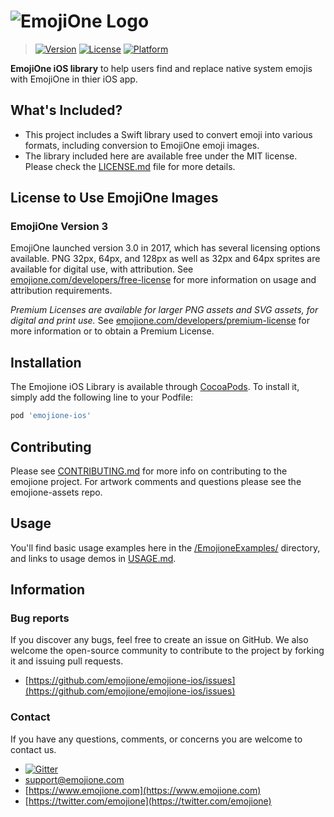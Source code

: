 # ![EmojiOne Logo](https://www.emojione.com/images/vectors/emojione-typeface.svg)

> [![Version](https://img.shields.io/cocoapods/v/emojione-ios.svg?style=flat)](https://cocoapods.org/pods/emojione-ios)
[![License](https://img.shields.io/cocoapods/l/emojione-ios.svg?style=flat)](https://cocoapods.org/pods/emojione-ios)
[![Platform](https://img.shields.io/cocoapods/p/emojione-ios.svg?style=flat)](https://cocoapods.org/pods/emojione-ios)

**EmojiOne iOS library** to help users find and replace native system emojis with EmojiOne in thier iOS app.


## What's Included?

 - This project includes a Swift library used to convert emoji into various formats, including conversion to EmojiOne emoji images.
 - The library included here are available free under the MIT license.  Please check the [LICENSE.md](LICENSE.md) file for more details.
 
 
## License to Use EmojiOne Images
 
### EmojiOne Version 3
 
 EmojiOne launched version 3.0 in 2017, which has several licensing options available. PNG 32px, 64px, and 128px as well as 32px and 64px sprites are available for digital use, with attribution. See [emojione.com/developers/free-license](https://www.emojione.com/developers/free-license) for more information on usage and attribution requirements.
 
 *Premium Licenses are available for larger PNG assets and SVG assets, for digital and print use.* See [emojione.com/developers/premium-license](https://www.emojione.com/developers/premium-license) for more information or to obtain a Premium License.
 

## Installation

The Emojione iOS Library is available through [CocoaPods](https://cocoapods.org). To install
it, simply add the following line to your Podfile:

```ruby
pod 'emojione-ios'
```


## Contributing
Please see [CONTRIBUTING.md](CONTRIBUTING.md) for more info on contributing to the emojione project. For artwork comments and questions please see the emojione-assets repo.

## Usage
You'll find basic usage examples here in the [/EmojioneExamples/](EmojioneExamples/) directory, and links to usage demos in [USAGE.md](USAGE.md).


## Information

### Bug reports

If you discover any bugs, feel free to create an issue on GitHub. We also welcome the open-source community to contribute to the project by forking it and issuing pull requests.

 *  [https://github.com/emojione/emojione-ios/issues](https://github.com/emojione/emojione-ios/issues)


### Contact

If you have any questions, comments, or concerns you are welcome to contact us.

*  [![Gitter](https://badges.gitter.im/Join%20Chat.svg)](https://gitter.im/emojione/emojione?utm_source=badge&utm_medium=badge&utm_campaign=pr-badge)
* [support@emojione.com](mailto:support@emojione.com)
* [https://www.emojione.com](https://www.emojione.com)
* [https://twitter.com/emojione](https://twitter.com/emojione)
